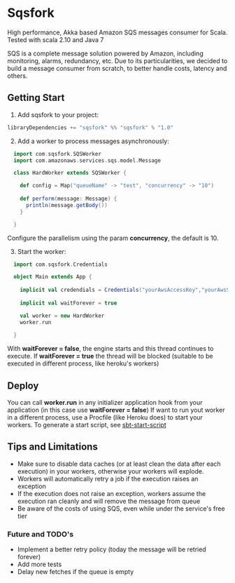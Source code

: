 Sqsfork
======

High performance, Akka based Amazon SQS messages consumer for Scala.
Tested with scala 2.10 and Java 7

SQS is a complete message solution powered by Amazon, including monitoring, alarms, redundancy, etc. 
Due to its particularities, we decided to build a message consumer from scratch, to better handle costs, latency and others.

Getting Start
-------------

1.  Add sqsfork to your project:

  ```scala
  libraryDependencies += "sqsfork" %% "sqsfork" % "1.0"
  ```

2. Add a worker to process messages asynchronously:

  ```scala
    import com.sqsfork.SQSWorker
    import com.amazonaws.services.sqs.model.Message
  
    class HardWorker extends SQSWorker {

      def config = Map("queueName" -> "test", "concurrency" -> "10")
		  
      def perform(message: Message) {
        println(message.getBody())
      }

    }
  ```
  Configure the parallelism using the param **concurrency**, the default is 10. 	
  

3. Start the worker:

  ```scala
    import com.sqsfork.Credentials

    object Main extends App {
      
      implicit val credendials = Credentials("yourAwsAccessKey","yourAwsSecretAccessKey")
                                                   
      implicit val waitForever = true
  
      val worker = new HardWorker
      worker.run
      
    }
  ```
  
  With **waitForever = false**, the engine starts and this thread continues to execute. If **waitForever = true** the thread 
  will be blocked (suitable to be executed in different process, like heroku's workers)

Deploy
------

You can call **worker.run** in any initializer application hook from your application (in this case use **waitForever = false**)
If want to run yout worker in a different process, use a Procfile (like Heroku does) to start your workers. To generate a start script, see [sbt-start-script](https://github.com/sbt/sbt-start-script)


Tips and Limitations
--------------------

* Make sure to disable data caches (or at least clean the data after each execution) in your workers, otherwise your workers will explode.
* Workers will automatically retry a job if the execution raises an exception
* If the execution does not raise an exception, workers assume the execution ran cleanly and will remove the message from queue 
* Be aware of the costs of using SQS, even while under the service's free tier

### Future and TODO's

* Implement a better retry policy (today the message will be retried forever)
* Add more tests
* Delay new fetches if the queue is empty
